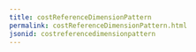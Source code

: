 ```yaml
---
title: costReferenceDimensionPattern
permalink: costReferenceDimensionPattern.html
jsonid: costreferencedimensionpattern
---
```

